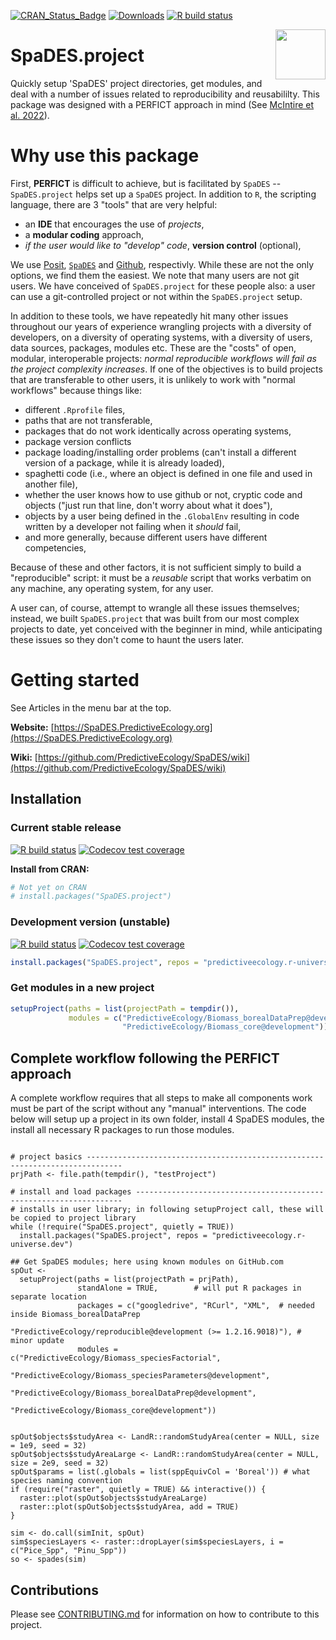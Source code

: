 <!-- badges: start -->
[![CRAN_Status_Badge](https://www.r-pkg.org/badges/version/SpaDES.project)](https://cran.r-project.org/package=SpaDES.project)
[![Downloads](https://cranlogs.r-pkg.org/badges/grand-total/SpaDES.project)](https://cran.r-project.org/package=SpaDES.project)
[![R build status](https://github.com/PredictiveEcology/SpaDES.project/workflows/R-CMD-check/badge.svg)](https://github.com/PredictiveEcology/SpaDES.project/actions)
<!-- badges: end -->

<img align="right" width="80" pad="20" src="https://github.com/PredictiveEcology/SpaDES/raw/master/man/figures/SpaDES.png">

# SpaDES.project

Quickly setup 'SpaDES' project directories, get modules, and deal with a number of issues related to reproducibility and reusabililty. This package was designed with a PERFICT approach in mind (See [McIntire et al. 2022](https://onlinelibrary.wiley.com/doi/full/10.1111/ele.13994)).

# Why use this package

First, **PERFICT** is difficult to achieve, but is facilitated by `SpaDES` -- `SpaDES.project` helps set up a `SpaDES` project. In addition to `R`, the scripting language, there are 3 "tools" that are very helpful: 

- an **IDE** that encourages the use of *projects*, 
- a **modular coding** approach, 
- *if the user would like to "develop" code*, **version control** (optional),

We use [Posit](https://posit.co), [`SpaDES`](https://spades.predictiveecology.org) and [Github](https://github.com), respectivly. While these are not the only options, we find them the easiest. We note that many users are not git users. We have conceived of `SpaDES.project` for these people also: a user can use a git-controlled project or not within the `SpaDES.project` setup. 

In addition to these tools, we have repeatedly hit many other issues throughout our years of experience wrangling projects with a diversity of developers, on a diversity of operating systems, with a diversity of users, data sources, packages, modules etc. These are the "costs" of open, modular, interoperable projects: *normal reproducible workflows will fail as the project complexity increases*. If one of the objectives is to build projects that are transferable to other users, it is unlikely to work with "normal workflows" because things like:

- different `.Rprofile` files, 
- paths that are not transferable, 
- packages that do not work identically across operating systems, 
- package version conflicts
- package loading/installing order problems (can't install a different version of a package, while it is already loaded),
- spaghetti code (i.e., where an object is defined in one file and used in another file),
- whether the user knows how to use github or not, 
cryptic code and objects ("just run that line, don't worry about what it does"), 
- objects by a user being defined in the `.GlobalEnv` resulting in code written by a developer not failing when it *should* fail,
- and more generally, because different users have different competencies,

Because of these and other factors, it is not sufficient simply to build a "reproducible" script: it must be a *reusable* script that works verbatim on any machine, any operating system, for any user. 

A user can, of course, attempt to wrangle all these issues themselves; instead, we built `SpaDES.project` that was built from our most complex projects to date, yet conceived with the beginner in mind, while anticipating these issues so they don't come to haunt the users later.

# Getting started

See Articles in the menu bar at the top.


**Website:** [https://SpaDES.PredictiveEcology.org](https://SpaDES.PredictiveEcology.org)

**Wiki:** [https://github.com/PredictiveEcology/SpaDES/wiki](https://github.com/PredictiveEcology/SpaDES/wiki)

## Installation

### Current stable release

[![R build status](https://github.com/PredictiveEcology/SpaDES.project/workflows/R-CMD-check/badge.svg?branch=main)](https://github.com/PredictiveEcology/SpaDES.project/actions)
[![Codecov test coverage](https://codecov.io/gh/PredictiveEcology/SpaDES.project/branch/main/graph/badge.svg)](https://app.codecov.io/gh/PredictiveEcology/SpaDES.project?branch=main)

**Install from CRAN:**

```r
# Not yet on CRAN
# install.packages("SpaDES.project")
```

### Development version (unstable)

[![R build status](https://github.com/PredictiveEcology/SpaDES.project/workflows/R-CMD-check/badge.svg?branch=development)](https://github.com/PredictiveEcology/SpaDES.project/actions)
[![Codecov test coverage](https://codecov.io/gh/PredictiveEcology/SpaDES.project/branch/development/graph/badge.svg)](https://app.codecov.io/gh/PredictiveEcology/SpaDES.project?branch=development)

```r
install.packages("SpaDES.project", repos = "predictiveecology.r-universe.dev")
```

### Get modules in a new project 


```r
setupProject(paths = list(projectPath = tempdir()),
             modules = c("PredictiveEcology/Biomass_borealDataPrep@development",
                         "PredictiveEcology/Biomass_core@development"))
```

## Complete workflow following the PERFICT approach

A complete workflow requires that all steps to make all components work must be part of the script
without any "manual" interventions. The code below will setup up a project in its own
folder, install 4 SpaDES modules, the install all necessary R packages to run those modules.

```

# project basics ------------------------------------------------------------------------------
prjPath <- file.path(tempdir(), "testProject")

# install and load packages -------------------------------------------------------------------
# installs in user library; in following setupProject call, these will be copied to project library
while (!require("SpaDES.project", quietly = TRUE)) 
  install.packages("SpaDES.project", repos = "predictiveecology.r-universe.dev")
  
## Get SpaDES modules; here using known modules on GitHub.com
spOut <- 
  setupProject(paths = list(projectPath = prjPath),
               standAlone = TRUE,        # will put R packages in separate location
               packages = c("googledrive", "RCurl", "XML",  # needed inside Biomass_borealDataPrep
                            "PredictiveEcology/reproducible@development (>= 1.2.16.9018)"), # minor update
               modules = c("PredictiveEcology/Biomass_speciesFactorial",
                           "PredictiveEcology/Biomass_speciesParameters@development",
                           "PredictiveEcology/Biomass_borealDataPrep@development",
                           "PredictiveEcology/Biomass_core@development"))
                           
                           
spOut$objects$studyArea <- LandR::randomStudyArea(center = NULL, size = 1e9, seed = 32)
spOut$objects$studyAreaLarge <- LandR::randomStudyArea(center = NULL, size = 2e9, seed = 32)
spOut$params = list(.globals = list(sppEquivCol = 'Boreal')) # what species naming convention
if (require("raster", quietly = TRUE) && interactive()) {
  raster::plot(spOut$objects$studyAreaLarge)
  raster::plot(spOut$objects$studyArea, add = TRUE)
}

sim <- do.call(simInit, spOut)
sim$speciesLayers <- raster::dropLayer(sim$speciesLayers, i = c("Pice_Spp", "Pinu_Spp"))
so <- spades(sim)
```



## Contributions

Please see [CONTRIBUTING.md](CONTRIBUTING.md) for information on how to contribute to this project.

